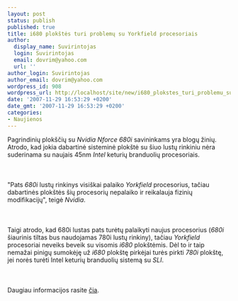```yaml
---
layout: post
status: publish
published: true
title: i680 plokštės turi problemų su Yorkfield procesoriais
author:
  display_name: Suvirintojas
  login: Suvirintojas
  email: dovrim@yahoo.com
  url: ''
author_login: Suvirintojas
author_email: dovrim@yahoo.com
wordpress_id: 908
wordpress_url: http://localhost/site/new/i680_plokstes_turi_problemu_su_yorkfield_procesoriais/
date: '2007-11-29 16:53:29 +0200'
date_gmt: '2007-11-29 16:53:29 +0200'
categories:
- Naujienos
---
```

<p>Pagrindinių plokščių su <i>Nvidia Nforce 680i</i> savininkams yra blogų žinių. Atrodo, kad jokia dabartinė sisteminė plokštė su šiuo lustų rinkiniu nėra suderinama su naujais 45nm <i>Intel</i> keturių branduolių procesoriais.<br />
<br><br />
<br>&quot;Pats <i>680i</i> lustų rinkinys visiškai palaiko <i>Yorkfield</i> procesorius, tačiau dabartinės plokštės šių procesorių nepalaiko ir reikalauja fizinių modifikacijų&quot;, teigė <i>Nvidia</i>.<br />
<br><br />
<br>Taigi atrodo, kad 680i lustas pats turėtų palaikyti naujus procesorius (<i>680i</i> šiaurinis tiltas bus naudojamas 780i lustų rinkiny), tačiau <i>Yorkfield</i> procesoriai neveiks beveik su visomis <i>i680</i> plokštėmis. Dėl to ir taip nemažai pinigų sumokėję už <i>i680</i> plokštę pirkėjai turės pirkti <i>780i</i> plokštę, jei norės turėti Intel keturių branduolių sistemą su <i>SLI</i>.<br />
<br><br />
<br>Daugiau informacijos rasite <a class="ns" href="http://hardocp.com/news.html?news=MjkzOTQsLCxoZW50aHVzaWFzdCwsLDE=">čia</a>.</p>

